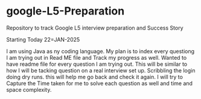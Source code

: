 # google-L5-Preparation
Repository to track Google L5 interview  preparation and Success Story

Starting Today 22=JAN-2025

I am using Java as ny coding language. My plan is to index every questiong I am trying out in Read ME file and Track my progress as well. Wanted to have readme file for every question I am trying out. This will be similar to how I will be tacking question on a real interview set up. Scribbling the login doing dry runs. this will help me go back and check it again. I will try to Capture the Time taken for me to solve each question as well and time and space complexity.